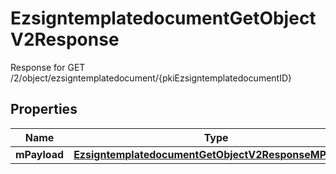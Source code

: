 

# EzsigntemplatedocumentGetObjectV2Response

Response for GET /2/object/ezsigntemplatedocument/{pkiEzsigntemplatedocumentID}

## Properties

| Name | Type | Description | Notes |
|------------ | ------------- | ------------- | -------------|
|**mPayload** | [**EzsigntemplatedocumentGetObjectV2ResponseMPayload**](EzsigntemplatedocumentGetObjectV2ResponseMPayload.md) |  |  |



